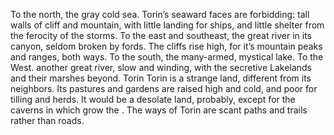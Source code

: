 To the north, the gray cold sea. Torin’s seaward faces are forbidding: tall walls of cliff and mountain, with little landing for ships, and little shelter from the ferocity of the storms.
To the east and southeast, the great river in its canyon, seldom broken by fords. The cliffs rise high, for it’s mountain peaks and ranges, both ways.
To the south, the many-armed, mystical lake.
To the West. another great river, slow and winding, with the secretive Lakelands and their marshes beyond.
Torin
Torin is a strange land, different from its neighbors. Its pastures and gardens are raised high and cold, and poor for tilling and herds. It would be a desolate land, probably, except for the caverns in which grow the <stones>. 
The ways of Torin are scant paths and trails rather than roads.

